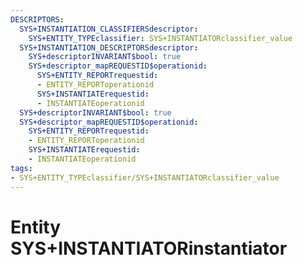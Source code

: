 ```yaml
---
DESCRIPTORS:
  SYS+INSTANTIATION_CLASSIFIERSdescriptor:
    SYS+ENTITY_TYPEclassifier: SYS+INSTANTIATORclassifier_value
  SYS+INSTANTIATION_DESCRIPTORSdescriptor:
    SYS+descriptorINVARIANT$bool: true
    SYS+descriptor_mapREQUESTID$operationid:
      SYS+ENTITY_REPORTrequestid:
      - ENTITY_REPORToperationid
      SYS+INSTANTIATErequestid:
      - INSTANTIATEoperationid
  SYS+descriptorINVARIANT$bool: true
  SYS+descriptor_mapREQUESTID$operationid:
    SYS+ENTITY_REPORTrequestid:
    - ENTITY_REPORToperationid
    SYS+INSTANTIATErequestid:
    - INSTANTIATEoperationid
tags:
- SYS+ENTITY_TYPEclassifier/SYS+INSTANTIATORclassifier_value
---
```

# Entity SYS+INSTANTIATORinstantiator

